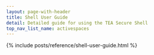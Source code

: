 ```yaml
---
layout: page-with-header
title: Shell User Guide
detail: Detailed guide for using the TEA Secure Shell
top_nav_list_name: activespaces
---
```


{% include posts/reference/shell-user-guide.html %}